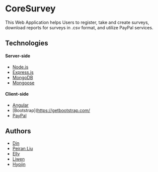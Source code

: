 # CoreSurvey
This Web Application helps Users to register, take and create surveys, download reports for surveys in .csv format, and utilize PayPal services.

## Technologies
#### Server-side
* [Node.js](https://nodejs.org/en/)
* [Express.js](https://expressjs.com/)
* [MongoDB](https://www.mongodb.com/)
* [Mongoose](https://mongoosejs.com/)
#### Client-side
* [Angular](https://angular.io/)
* [Bootstrap](https://getbootstrap.com/
* [PayPal](https://developer.paypal.com/classic-home/)

## Authors
* [Din](https://github.com/langdin)
* [Peiran Liu](https://github.com/qwe3804132)
* [Elly](https://github.com/HeeyeongKim)
* [Liwen](https://github.com/Liwen-Qiao)
* [Hyojin](https://github.com/hyojin54)
